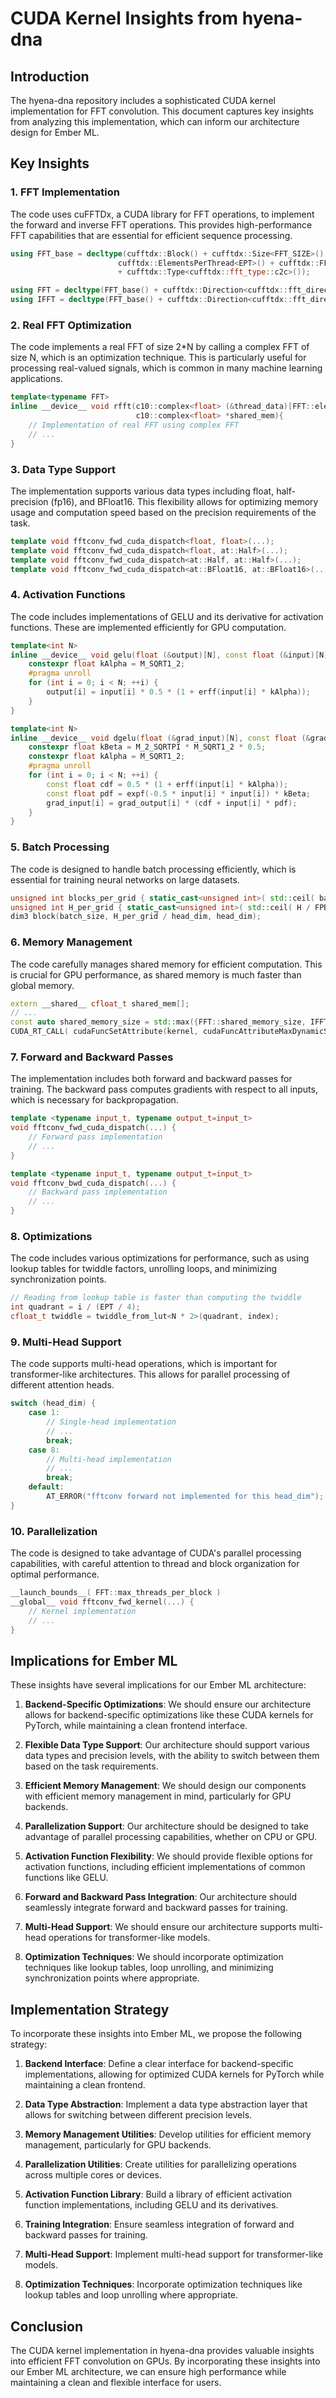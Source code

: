# CUDA Kernel Insights from hyena-dna

## Introduction

The hyena-dna repository includes a sophisticated CUDA kernel implementation for FFT convolution. This document captures key insights from analyzing this implementation, which can inform our architecture design for Ember ML.

## Key Insights

### 1. FFT Implementation

The code uses cuFFTDx, a CUDA library for FFT operations, to implement the forward and inverse FFT operations. This provides high-performance FFT capabilities that are essential for efficient sequence processing.

```cpp
using FFT_base = decltype(cufftdx::Block() + cufftdx::Size<FFT_SIZE>() + cufftdx::Precision<float>() +
                        cufftdx::ElementsPerThread<EPT>() + cufftdx::FFTsPerBlock<FPB>() + cufftdx::SM<ARCH>()
                        + cufftdx::Type<cufftdx::fft_type::c2c>());

using FFT = decltype(FFT_base() + cufftdx::Direction<cufftdx::fft_direction::forward>());
using IFFT = decltype(FFT_base() + cufftdx::Direction<cufftdx::fft_direction::inverse>());
```

### 2. Real FFT Optimization

The code implements a real FFT of size 2*N by calling a complex FFT of size N, which is an optimization technique. This is particularly useful for processing real-valued signals, which is common in many machine learning applications.

```cpp
template<typename FFT>
inline __device__ void rfft(c10::complex<float> (&thread_data)[FFT::elements_per_thread],
                            c10::complex<float> *shared_mem){
    // Implementation of real FFT using complex FFT
    // ...
}
```

### 3. Data Type Support

The implementation supports various data types including float, half-precision (fp16), and BFloat16. This flexibility allows for optimizing memory usage and computation speed based on the precision requirements of the task.

```cpp
template void fftconv_fwd_cuda_dispatch<float, float>(...);
template void fftconv_fwd_cuda_dispatch<float, at::Half>(...);
template void fftconv_fwd_cuda_dispatch<at::Half, at::Half>(...);
template void fftconv_fwd_cuda_dispatch<at::BFloat16, at::BFloat16>(...);
```

### 4. Activation Functions

The code includes implementations of GELU and its derivative for activation functions. These are implemented efficiently for GPU computation.

```cpp
template<int N>
inline __device__ void gelu(float (&output)[N], const float (&input)[N]) {
    constexpr float kAlpha = M_SQRT1_2;
    #pragma unroll
    for (int i = 0; i < N; ++i) {
        output[i] = input[i] * 0.5 * (1 + erff(input[i] * kAlpha));
    }
}

template<int N>
inline __device__ void dgelu(float (&grad_input)[N], const float (&grad_output)[N], const float (&input)[N]) {
    constexpr float kBeta = M_2_SQRTPI * M_SQRT1_2 * 0.5;
    constexpr float kAlpha = M_SQRT1_2;
    #pragma unroll
    for (int i = 0; i < N; ++i) {
        const float cdf = 0.5 * (1 + erff(input[i] * kAlpha));
        const float pdf = expf(-0.5 * input[i] * input[i]) * kBeta;
        grad_input[i] = grad_output[i] * (cdf + input[i] * pdf);
    }
}
```

### 5. Batch Processing

The code is designed to handle batch processing efficiently, which is essential for training neural networks on large datasets.

```cpp
unsigned int blocks_per_grid { static_cast<unsigned int>( std::ceil( batch_size / FPB ) ) };
unsigned int H_per_grid { static_cast<unsigned int>( std::ceil( H / FPB ) ) };
dim3 block(batch_size, H_per_grid / head_dim, head_dim);
```

### 6. Memory Management

The code carefully manages shared memory for efficient computation. This is crucial for GPU performance, as shared memory is much faster than global memory.

```cpp
extern __shared__ cfloat_t shared_mem[];
// ...
const auto shared_memory_size = std::max({FFT::shared_memory_size, IFFT::shared_memory_size, 8 * FFT_SIZE});
CUDA_RT_CALL( cudaFuncSetAttribute(kernel, cudaFuncAttributeMaxDynamicSharedMemorySize, shared_memory_size ));
```

### 7. Forward and Backward Passes

The implementation includes both forward and backward passes for training. The backward pass computes gradients with respect to all inputs, which is necessary for backpropagation.

```cpp
template <typename input_t, typename output_t=input_t>
void fftconv_fwd_cuda_dispatch(...) {
    // Forward pass implementation
    // ...
}

template <typename input_t, typename output_t=input_t>
void fftconv_bwd_cuda_dispatch(...) {
    // Backward pass implementation
    // ...
}
```

### 8. Optimizations

The code includes various optimizations for performance, such as using lookup tables for twiddle factors, unrolling loops, and minimizing synchronization points.

```cpp
// Reading from lookup table is faster than computing the twiddle
int quadrant = i / (EPT / 4);
cfloat_t twiddle = twiddle_from_lut<N * 2>(quadrant, index);
```

### 9. Multi-Head Support

The code supports multi-head operations, which is important for transformer-like architectures. This allows for parallel processing of different attention heads.

```cpp
switch (head_dim) {
    case 1:
        // Single-head implementation
        // ...
        break;
    case 8:
        // Multi-head implementation
        // ...
        break;
    default:
        AT_ERROR("fftconv forward not implemented for this head_dim");
}
```

### 10. Parallelization

The code is designed to take advantage of CUDA's parallel processing capabilities, with careful attention to thread and block organization for optimal performance.

```cpp
__launch_bounds__( FFT::max_threads_per_block )
__global__ void fftconv_fwd_kernel(...) {
    // Kernel implementation
    // ...
}
```

## Implications for Ember ML

These insights have several implications for our Ember ML architecture:

1. **Backend-Specific Optimizations**: We should ensure our architecture allows for backend-specific optimizations like these CUDA kernels for PyTorch, while maintaining a clean frontend interface.

2. **Flexible Data Type Support**: Our architecture should support various data types and precision levels, with the ability to switch between them based on the task requirements.

3. **Efficient Memory Management**: We should design our components with efficient memory management in mind, particularly for GPU backends.

4. **Parallelization Support**: Our architecture should be designed to take advantage of parallel processing capabilities, whether on CPU or GPU.

5. **Activation Function Flexibility**: We should provide flexible options for activation functions, including efficient implementations of common functions like GELU.

6. **Forward and Backward Pass Integration**: Our architecture should seamlessly integrate forward and backward passes for training.

7. **Multi-Head Support**: We should ensure our architecture supports multi-head operations for transformer-like models.

8. **Optimization Techniques**: We should incorporate optimization techniques like lookup tables, loop unrolling, and minimizing synchronization points where appropriate.

## Implementation Strategy

To incorporate these insights into Ember ML, we propose the following strategy:

1. **Backend Interface**: Define a clear interface for backend-specific implementations, allowing for optimized CUDA kernels for PyTorch while maintaining a clean frontend.

2. **Data Type Abstraction**: Implement a data type abstraction layer that allows for switching between different precision levels.

3. **Memory Management Utilities**: Develop utilities for efficient memory management, particularly for GPU backends.

4. **Parallelization Utilities**: Create utilities for parallelizing operations across multiple cores or devices.

5. **Activation Function Library**: Build a library of efficient activation function implementations, including GELU and its derivatives.

6. **Training Integration**: Ensure seamless integration of forward and backward passes for training.

7. **Multi-Head Support**: Implement multi-head support for transformer-like models.

8. **Optimization Techniques**: Incorporate optimization techniques like lookup tables and loop unrolling where appropriate.

## Conclusion

The CUDA kernel implementation in hyena-dna provides valuable insights into efficient FFT convolution on GPUs. By incorporating these insights into our Ember ML architecture, we can ensure high performance while maintaining a clean and flexible interface for users.